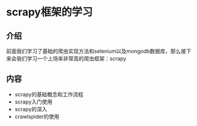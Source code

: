 # scrapy框架的学习

## 介绍
前面我们学习了基础的爬虫实现方法和selenium以及mongodb数据库，那么接下来会我们学习一个上场率非常高的爬虫框架：scrapy

## 内容
- scrapy的基础概念和工作流程
- scrapy入门使用
- scrapy的深入
- crawlspider的使用

